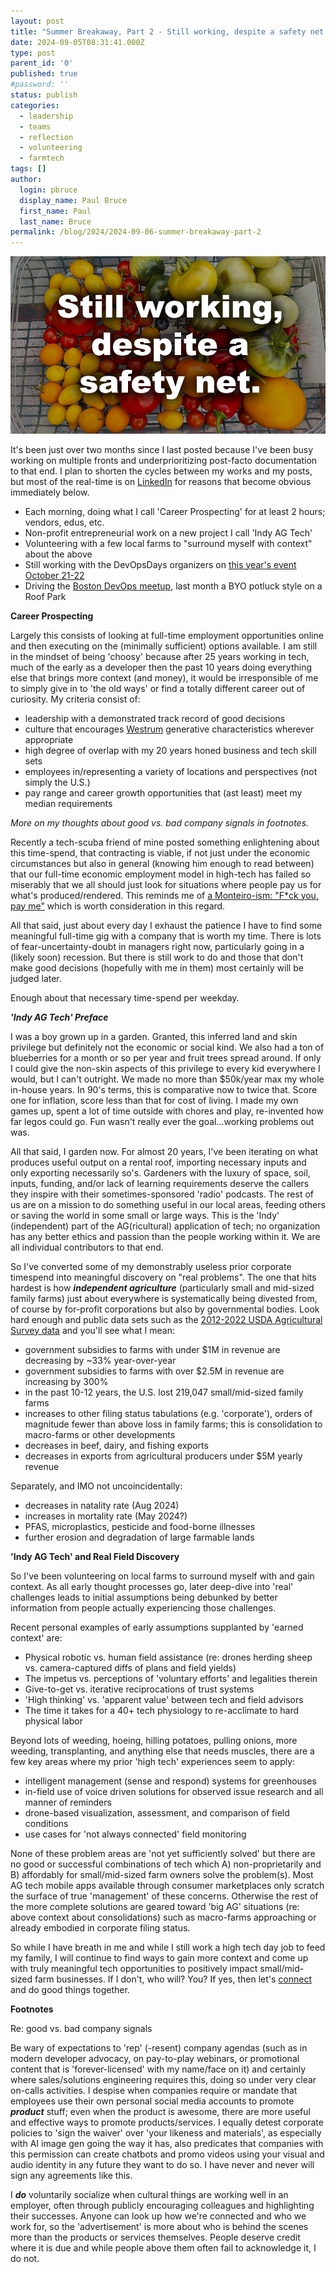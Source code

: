 ```yaml
---
layout: post
title: "Summer Breakaway, Part 2 - Still working, despite a safety net."
date: 2024-09-05T08:31:41.000Z
type: post
parent_id: '0'
published: true
#password: ''
status: publish
categories:
  - leadership
  - teams
  - reflection
  - volunteering
  - farmtech
tags: []
author:
  login: pbruce
  display_name: Paul Bruce
  first_name: Paul
  last_name: Bruce
permalink: /blog/2024/2024-09-06-summer-breakaway-part-2
---
```


![Still working, despite a safety net.](/assets/images/2024/2024-09-06-summer-breakaway-part-2.jpg)

It's been just over two months since I last posted because I've been busy working on multiple fronts and underprioritizing post-facto documentation to that end. I plan to shorten the cycles between my works and my posts, but most of the real-time is on [LinkedIn](https://www.linkedin.com/in/paulsbruce/) for reasons that become obvious immediately below.

* Each morning, doing what I call 'Career Prospecting' for at least 2 hours; vendors, edus, etc.
* Non-profit entrepreneurial work on a new project I call 'Indy AG Tech'
* Volunteering with a few local farms to "surround myself with context" about the above
* Still working with the DevOpsDays organizers on [this year's event October 21-22](https://devopsdays.org/events/2024-boston/welcome/)
* Driving the [Boston DevOps meetup](https://www.meetup.com/boston-devops/), last month a BYO potluck style on a Roof Park

**Career Prospecting**

Largely this consists of looking at full-time employment opportunities online and then executing on the (minimally sufficient) options available. I am still in the mindset of being 'choosy' because after 25 years working in tech, much of the early as a developer then the past 10 years doing everything else that brings more context (and money), it would be irresponsible of me to simply give in to 'the old ways' or find a totally different career out of curiosity. My criteria consist of:

* leadership with a demonstrated track record of good decisions
* culture that encourages [Westrum](https://www.ncbi.nlm.nih.gov/pmc/articles/PMC1765804/pdf/v013p0ii22.pdf) generative characteristics wherever appropriate
* high degree of overlap with my 20 years honed business and tech skill sets
* employees in/representing a variety of locations and perspectives (not simply the U.S.)
* pay range and career growth opportunities that (ast least) meet my median requirements

*More on my thoughts about good vs. bad company signals in footnotes.*

Recently a tech-scuba friend of mine posted something enlightening about this time-spend, that contracting is viable, if not just under the economic circumstances but also in general (knowing him enough to read between) that our full-time economic employment model in high-tech has failed so miserably that we all should just look for situations where people pay us for what's produced/rendered. This reminds me of [a Monteiro-ism: "F*ck you, pay me"](https://www.youtube.com/watch?v=jVkLVRt6c1U) which is worth consideration in this regard.

All that said, just about every day I exhaust the patience I have to find some meaningful full-time gig with a company that is worth my time. There is lots of fear-uncertainty-doubt in managers right now, particularly going in a (likely soon) recession. But there is still work to do and those that don't make good decisions (hopefully with me in them) most certainly will be judged later.

Enough about that necessary time-spend per weekday.

***'Indy AG Tech' Preface***

I was a boy grown up in a garden. Granted, this inferred land and skin privilege but definitely not the economic or social kind. We also had a ton of blueberries for a month or so per year and fruit trees spread around. If only I could give the non-skin aspects of this privilege to every kid everywhere I would, but I can't outright. We made no more than $50k/year max my whole in-house years. In 90's terms, this is comparative now to twice that. Score one for inflation, score less than that for cost of living. I made my own games up, spent a lot of time outside with chores and play, re-invented how far legos could go. Fun wasn't really ever the goal...working problems out was.

All that said, I garden now. For almost 20 years, I've been iterating on what produces useful output on a rental roof, importing necessary inputs and only exporting necessarily so's. Gardeners with the luxury of space, soil, inputs, funding, and/or lack of learning requirements deserve the callers they inspire with their sometimes-sponsored 'radio' podcasts. The rest of us are on a mission to do something useful in our local areas, feeding others or saving the world in some small or large ways. This is the 'Indy' (independent) part of the AG(ricultural) application of tech; no organization has any better ethics and passion than the people working within it. We are all individual contributors to that end.

So I've converted some of my demonstrably useless prior corporate timespend into meaningful discovery on "real problems". The one that hits hardest is how ***independent agriculture*** (particularly small and mid-sized family farms) just about everywhere is systematically being divested from, of course by for-profit corporations but also by governmental bodies. Look hard enough and public data sets such as the [2012-2022 USDA Agricultural Survey data](https://www.nass.usda.gov/AgCensus/index.php) and you'll see what I mean:

* government subsidies to farms with under $1M in revenue are decreasing by ~33% year-over-year
* government subsidies to farms with over $2.5M in revenue are increasing by 300%
* in the past 10-12 years, the U.S. lost 219,047 small/mid-sized family farms
* increases to other filing status tabulations (e.g. 'corporate'), orders of magnitude fewer than above loss in family farms; this is consolidation to macro-farms or other developments
* decreases in beef, dairy, and fishing exports
* decreases in exports from agricultural producers under $5M yearly revenue

Separately, and IMO not uncoincidentally:

* decreases in natality rate (Aug 2024)
* increases in mortality rate (May 2024?)
* PFAS, microplastics, pesticide and food-borne illnesses
* further erosion and degradation of large farmable lands

**'Indy AG Tech' and Real Field Discovery**

So I've been volunteering on local farms to surround myself with and gain context. As all early thought processes go, later deep-dive into 'real' challenges leads to initial assumptions being debunked by better information from people actually experiencing those challenges.

Recent personal examples of early assumptions supplanted by 'earned context' are:

* Physical robotic vs. human field assistance (re: drones herding sheep vs. camera-captured diffs of plans and field yields)
* The impetus vs. perceptions of 'voluntary efforts' and legalities therein
* Give-to-get vs. iterative reciprocations of trust systems
* 'High thinking' vs. 'apparent value' between tech and field advisors
* The time it takes for a 40+ tech physiology to re-acclimate to hard physical labor

Beyond lots of weeding, hoeing, hilling potatoes, pulling onions, more weeding, transplanting, and anything else that needs muscles, there are a few key areas where my prior 'high tech' experiences seem to apply:

* intelligent management (sense and respond) systems for greenhouses
* in-field use of voice driven solutions for observed issue research and all manner of reminders
* drone-based visualization, assessment, and comparison of field conditions
* use cases for 'not always connected' field monitoring

None of these problem areas are 'not yet sufficiently solved' but there are no good or successful combinations of tech which A) non-proprietarily and B) affordably for small/mid-sized farm owners solve the problem(s). Most AG tech mobile apps available through consumer marketplaces only scratch the surface of true 'management' of these concerns. Otherwise the rest of the more complete solutions are geared toward 'big AG' situations (re: above context about consolidations) such as macro-farms approaching or already embodied in corporate filing status.

So while I have breath in me and while I still work a high tech day job to feed my family, I will continue to find ways to gain more context and come up with truly meaningful tech opportunities to positively impact small/mid-sized farm businesses. If I don't, who will? You? If yes, then let's [connect](/contact/) and do good things together.


**Footnotes**

Re: good vs. bad company signals

Be wary of expectations to 'rep' (-resent) company agendas (such as in modern developer advocacy, on pay-to-play webinars, or promotional content that is 'forever-licensed' with my name/face on it) and certainly where sales/solutions engineering requires this, doing so under very clear on-calls activities. I despise when companies require or mandate that employees use their own personal social media accounts to promote ***product*** stuff; even when the product is awesome, there are more useful and effective ways to promote products/services. I equally detest corporate policies to 'sign the waiver' over 'your likeness and materials', as especially with AI image gen going the way it has, also predicates that companies with this permission can create chatbots and promo videos using your visual and audio identity in any future they want to do so. I have never and never will sign any agreements like this.

 I ***do*** voluntarily socialize when cultural things are working well in an employer, often through publicly encouraging colleagues and highlighting their successes. Anyone can look up how we're connected and who we work for, so the 'advertisement' is more about who is behind the scenes more than the products or services themselves. People deserve credit where it is due and while people above them often fail to acknowledge it, I do not.